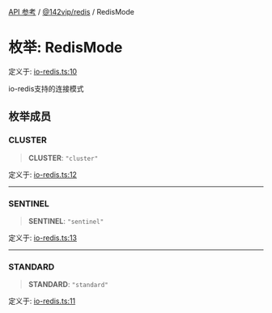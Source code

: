 [API 参考](../../../index.md) / [@142vip/redis](../index.md) / RedisMode

# 枚举: RedisMode

定义于: [io-redis.ts:10](https://github.com/142vip/core-x/blob/bdff6769b69266ddfe7392709afaa643b39c00f4/packages/redis/src/io-redis.ts#L10)

io-redis支持的连接模式

## 枚举成员

### CLUSTER

> **CLUSTER**: `"cluster"`

定义于: [io-redis.ts:12](https://github.com/142vip/core-x/blob/bdff6769b69266ddfe7392709afaa643b39c00f4/packages/redis/src/io-redis.ts#L12)

***

### SENTINEL

> **SENTINEL**: `"sentinel"`

定义于: [io-redis.ts:13](https://github.com/142vip/core-x/blob/bdff6769b69266ddfe7392709afaa643b39c00f4/packages/redis/src/io-redis.ts#L13)

***

### STANDARD

> **STANDARD**: `"standard"`

定义于: [io-redis.ts:11](https://github.com/142vip/core-x/blob/bdff6769b69266ddfe7392709afaa643b39c00f4/packages/redis/src/io-redis.ts#L11)
